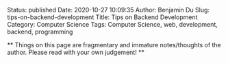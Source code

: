 Status: published
Date: 2020-10-27 10:09:35
Author: Benjamin Du
Slug: tips-on-backend-development
Title: Tips on Backend Development
Category: Computer Science
Tags: Computer Science, web, development, backend, programming

**
Things on this page are fragmentary and immature notes/thoughts of the author.
Please read with your own judgement!
**

